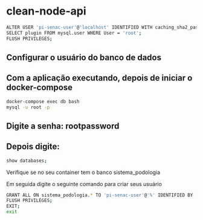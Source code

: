 # clean-node-api

```bash
ALTER USER 'pi-senac-user'@'localhost' IDENTIFIED WITH caching_sha2_password BY 'pi-senac';
SELECT plugin FROM mysql.user WHERE User = 'root';
FLUSH PRIVILEGES;
```

## Configurar o usuário do banco de dados

## Com a aplicação executando, depois de iniciar o docker-compose

```bash
docker-compose exec db bash
mysql -u root -p
```

## Digite a senha: rootpassword

## Depois digite:

```bash
show databases;
```

Verifique se no seu container tem o banco sistema_podologia

Em seguida digite o seguinte comando para criar seus usuário

```bash
GRANT ALL ON sistema_podologia.* TO 'pi-senac-user'@'%' IDENTIFIED BY 'pi-senac';
FLUSH PRIVILEGES;
EXIT;
exit
```
